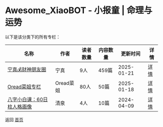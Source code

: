 # Awesome_XiaoBOT - 小报童 | 命理与运势

以下是该分类下的所有专栏：

| 名称 | 作者 | 读者数量 | 内容数量 | 更新时间 | 详情 |
|------|------|----------|----------|----------|------|
| [宁真💰财神朋友圈](https://xiaobot.net/p/gracecogito?refer=0b133df9-27dc-423b-8101-639049001c13) | 宁真 | 9人 | 459篇 |  2025-01-21 | [详情](data/gracecogito.md) |
| [Oread菜姐专栏](https://xiaobot.net/p/oread77?refer=0b133df9-27dc-423b-8101-639049001c13) | Oread菜姐 | 80人 | 50篇 |  2025-01-18 | [详情](data/oread77.md) |
| [八字小白课：60日柱人格画像](https://xiaobot.net/p/zwstar01?refer=0b133df9-27dc-423b-8101-639049001c13) | 清泉 | 4人 | 10篇 |  2024-04-09 | [详情](data/zwstar01.md) |


返回 [首页](../README.md)
